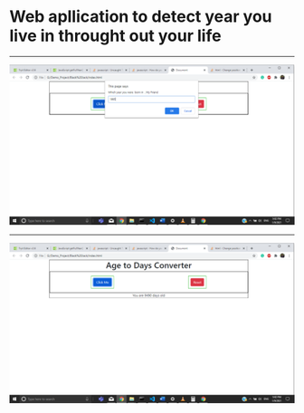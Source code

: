 # Web apllication to detect year you live in throught out your life


---
![](https://github.com/vi519/Small-chunks-get-age-in-days-/blob/master/Screenshot%20(666).png?raw=true)

---

![](https://github.com/vi519/Small-chunks-get-age-in-days-/blob/master/Screenshot%20(667).png?raw=true)
